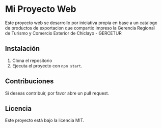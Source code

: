 # Mi Proyecto Web

Este proyecto web se desarrollo por iniciativa propia en base a un catalogo de productos de exportacion que compartio impreso la Gerencia Regional de Turismo y Comercio Exterior de Chiclayo - GERCETUR

## Instalación

1. Clona el repositorio
2. Ejecuta el proyecto con `npm start`.

## Contribuciones

Si deseas contribuir, por favor abre un pull request.

## Licencia

Este proyecto está bajo la licencia MIT.
